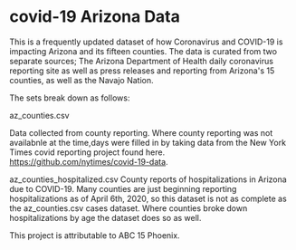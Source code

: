 # covid-19 Arizona Data
This is a frequently updated dataset of how Coronavirus and COVID-19 is impacting Arizona and its fifteen counties. The data is curated from two separate sources; The Arizona Department of Health daily coronavirus reporting site as well as press releases and reporting from Arizona's 15 counties, as well as the Navajo Nation.

The sets break down as follows:

az_counties.csv

Data collected from county reporting. Where county reporting was not availabnle at the time,days were filled in by taking data from the New York Times covid reporting project found here. https://github.com/nytimes/covid-19-data.

az_counties_hospitalized.csv 
County reports of hospitalizations in Arizona due to COVID-19. Many counties are just beginning reporting hospitalizations as of April 6th, 2020, so this dataset is not as complete as the az_counties.csv cases dataset. Where counties broke down hospitalizations by age the dataset does so as well.


This project is attributable to ABC 15 Phoenix.


